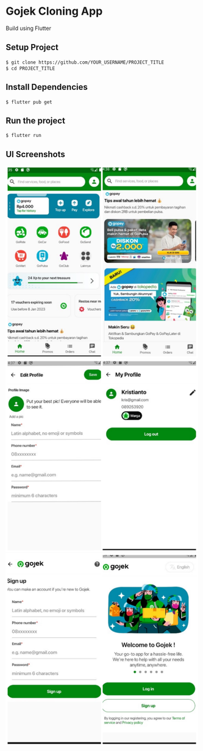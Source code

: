 # Gojek Cloning App

Build using Flutter

## Setup Project

    $ git clone https://github.com/YOUR_USERNAME/PROJECT_TITLE
    $ cd PROJECT_TITLE

## Install Dependencies

    $ flutter pub get

## Run the project
    $ flutter run

## UI Screenshots
![UI1](screenshots/Gojek_UI1.jpg)
![UI2](screenshots/Gojek_UI2.jpg)
![UI3](screenshots/Gojek_UI3.jpg)
